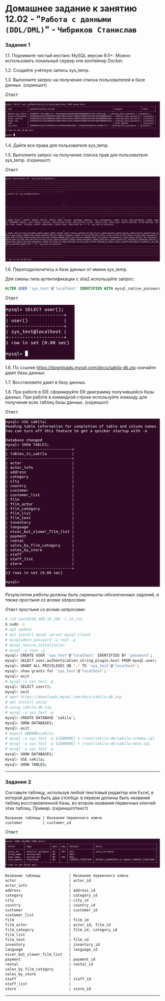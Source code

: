 # Домашнее задание к занятию 12.02 - "`Работа с данными (DDL/DML)`" - `Чибриков Станислав`

### Задание 1
1.1. Поднимите чистый инстанс MySQL версии 8.0+. Можно использовать локальный сервер или контейнер Docker.

1.2. Создайте учётную запись sys_temp. 

1.3. Выполните запрос на получение списка пользователей в базе данных. (скриншот)

*Ответ:*

![screenshoot](https://github.com/Chibrik0ff/sdb-homeworks-12-02/blob/main/img/1.png)

1.4. Дайте все права для пользователя sys_temp. 

1.5. Выполните запрос на получение списка прав для пользователя sys_temp. (скриншот)

*Ответ:*

![screenshoot](https://github.com/Chibrik0ff/sdb-homeworks-12-02/blob/main/img/2.png)

1.6. Переподключитесь к базе данных от имени sys_temp.

Для смены типа аутентификации с sha2 используйте запрос: 
```sql
ALTER USER 'sys_test'@'localhost' IDENTIFIED WITH mysql_native_password BY 'password';
```
*Ответ:*

![screenshoot](https://github.com/Chibrik0ff/sdb-homeworks-12-02/blob/main/img/3.png)

1.6. По ссылке https://downloads.mysql.com/docs/sakila-db.zip скачайте дамп базы данных.

1.7. Восстановите дамп в базу данных.

1.8. При работе в IDE сформируйте ER-диаграмму получившейся базы данных. При работе в командной строке используйте команду для получения всех таблиц базы данных. (скриншот)

*Ответ:*

![screenshoot](https://github.com/Chibrik0ff/sdb-homeworks-12-02/blob/main/img/4.png)

*Результатом работы должны быть скриншоты обозначенных заданий, а также простыня со всеми запросами.*

*Ответ простыня со всеми запросами:*

```bash
# ssh user@158.160.19.198 -i id_rsa
$ sudo -i
# apt update
# apt install mysql-server mysql-client
# mysqladmin password -u root -p
# mysql_secure_installation
# mysql -u root -p
mysql> CREATE USER 'sys_test'@'localhost' IDENTIFIED BY 'password';
mysql> SELECT user,authentication_string,plugin,host FROM mysql.user;
mysql> GRANT ALL PRIVILEGES ON *.* TO 'sys_test'@'localhost';
mysql> show grants for 'sys_test'@'localhost';
mysql> exit
# mysql -u sys_test -p
mysql> SELECT user();
mysql> exit
# wget https://downloads.mysql.com/docs/sakila-db.zip
# apt install unzip
# unzip sakila-db.zip
# mysql -u sys_test -p
mysql> CREATE DATABASE `sakila`;
mysql> SHOW DATABASES;
mysql> exit
# export DBNAME=sakila
# mysql -u sys_test -p ${DBNAME} < /root/sakila-db/sakila-schema.sql
# mysql -u sys_test -p ${DBNAME} < /root/sakila-db/sakila-data.sql
# mysql -u sys_test -p
mysql> SHOW DATABASES;
mysql> USE sakila;
mysql> SHOW TABLES;
```

---
### Задание 2
Составьте таблицу, используя любой текстовый редактор или Excel, в которой должно быть два столбца: в первом должны быть названия таблиц восстановленной базы, во втором названия первичных ключей этих таблиц. Пример: (скриншот/текст)
```
Название таблицы | Название первичного ключа
customer         | customer_id
```

*Ответ:*

![screenshoot](https://github.com/Chibrik0ff/sdb-homeworks-12-02/blob/main/img/5.png)
```
Название таблицы             | Название первичного ключа
actor                        | actor_id
actor_info                   | 
address                      | address_id
category                     | category_id
city                         | city_id
country                      | country_id
customer                     | customer_id
customer_list                | 
film                         | film_id
film_actor                   | actor_id, film_id
film_category                | film_id, category_id
film_list                    | 
film_text                    | film_id
inventory                    | inventory_id
language                     | language_id
nicer_but_slower_film_list   | 
payment                      | payment_id
rental                       | rental_id
sales_by_film_category       | 
sales_by_store               | 
staff                        | staff_id
staff_list                   | 
store                        | store_id
```

---